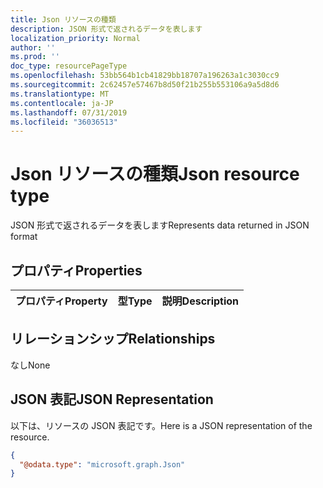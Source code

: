 ```yaml
---
title: Json リソースの種類
description: JSON 形式で返されるデータを表します
localization_priority: Normal
author: ''
ms.prod: ''
doc_type: resourcePageType
ms.openlocfilehash: 53bb564b1cb41829bb18707a196263a1c3030cc9
ms.sourcegitcommit: 2c62457e57467b8d50f21b255b553106a9a5d8d6
ms.translationtype: MT
ms.contentlocale: ja-JP
ms.lasthandoff: 07/31/2019
ms.locfileid: "36036513"
---
```

# <a name="json-resource-type"></a><span data-ttu-id="fbc7f-103">Json リソースの種類</span><span class="sxs-lookup"><span data-stu-id="fbc7f-103">Json resource type</span></span>

<span data-ttu-id="fbc7f-104">JSON 形式で返されるデータを表します</span><span class="sxs-lookup"><span data-stu-id="fbc7f-104">Represents data returned in JSON format</span></span>
## <a name="properties"></a><span data-ttu-id="fbc7f-105">プロパティ</span><span class="sxs-lookup"><span data-stu-id="fbc7f-105">Properties</span></span>
|<span data-ttu-id="fbc7f-106">プロパティ</span><span class="sxs-lookup"><span data-stu-id="fbc7f-106">Property</span></span>|<span data-ttu-id="fbc7f-107">型</span><span class="sxs-lookup"><span data-stu-id="fbc7f-107">Type</span></span>|<span data-ttu-id="fbc7f-108">説明</span><span class="sxs-lookup"><span data-stu-id="fbc7f-108">Description</span></span>|
|:---|:---|:---|

## <a name="relationships"></a><span data-ttu-id="fbc7f-109">リレーションシップ</span><span class="sxs-lookup"><span data-stu-id="fbc7f-109">Relationships</span></span>
<span data-ttu-id="fbc7f-110">なし</span><span class="sxs-lookup"><span data-stu-id="fbc7f-110">None</span></span>
## <a name="json-representation"></a><span data-ttu-id="fbc7f-111">JSON 表記</span><span class="sxs-lookup"><span data-stu-id="fbc7f-111">JSON Representation</span></span>
<span data-ttu-id="fbc7f-112">以下は、リソースの JSON 表記です。</span><span class="sxs-lookup"><span data-stu-id="fbc7f-112">Here is a JSON representation of the resource.</span></span>
<!--{
  "blockType": "resource",
  "@odata.type": "microsoft.graph.Json"
}-->
``` json
{
  "@odata.type": "microsoft.graph.Json"
}
```



